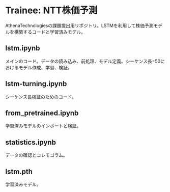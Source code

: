 # Trainee: NTT株価予測

AthenaTechnologiesの課題提出用リポジトリ。LSTMを利用して株価予測モデルを構築するコードと学習済みモデル。

## lstm.ipynb

メインのコード。データの読み込み、前処理、モデル定義。シーケンス長=50におけるモデル作成、学習、検証。

## lstm-turning.ipynb

シーケンス長検証のためのコード。

## from_pretrained.ipynb

学習済みモデルのインポートと検証。

## statistics.ipynb

データの確認とコレモゴラム。

## lstm.pth

学習済みモデル。
